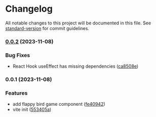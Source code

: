 # Changelog

All notable changes to this project will be documented in this file. See [standard-version](https://github.com/conventional-changelog/standard-version) for commit guidelines.

### [0.0.2](https://github.com/captain-fatbeard/flappy-bird/compare/v0.0.1...v0.0.2) (2023-11-08)


### Bug Fixes

* React Hook useEffect has missing dependencies ([ca8508e](https://github.com/captain-fatbeard/flappy-bird/commit/ca8508e76f3540cf5c7957a6ce2e14b1dd682c56))

### 0.0.1 (2023-11-08)


### Features

* add flappy bird game component ([fe40942](https://github.com/captain-fatbeard/flappy-bird/commit/fe40942f3728643ec156e143bf52ede550a0b6b2))
* vite init ([553405a](https://github.com/captain-fatbeard/flappy-bird/commit/553405a56091b0c350fcf7b721bc5c40ad01888c))
